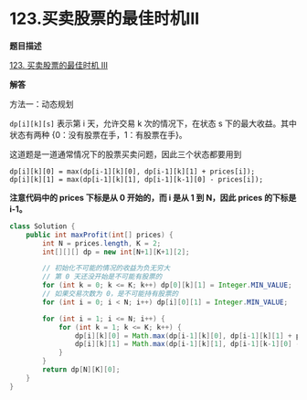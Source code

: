 # 123.买卖股票的最佳时机III

**题目描述**

[123. 买卖股票的最佳时机 III](https://leetcode-cn.com/problems/best-time-to-buy-and-sell-stock-iii/)

**解答**

方法一：动态规划

`dp[i][k][s]` 表示第 i 天，允许交易 k 次的情况下，在状态 s 下的最大收益。其中状态有两种 {0：没有股票在手，1：有股票在手}。

这道题是一道通常情况下的股票买卖问题，因此三个状态都要用到

```
dp[i][k][0] = max(dp[i-1][k][0], dp[i-1][k][1] + prices[i]);
dp[i][k][1] = max(dp[i-1][k][1], dp[i-1][k-1][0] - prices[i]);
```

**注意代码中的 prices 下标是从 0 开始的，而 i 是从 1 到 N，因此 prices 的下标是 i-1。**

```java
class Solution {
    public int maxProfit(int[] prices) {
        int N = prices.length, K = 2;
        int[][][] dp = new int[N+1][K+1][2];

        // 初始化不可能的情况的收益为负无穷大
        // 第 0 天还没开始是不可能有股票的
        for (int k = 0; k <= K; k++) dp[0][k][1] = Integer.MIN_VALUE;
        // 如果交易次数为 0，是不可能持有股票的
        for (int i = 0; i < N; i++) dp[i][0][1] = Integer.MIN_VALUE;

        for (int i = 1; i <= N; i++) {
            for (int k = 1; k <= K; k++) {
                dp[i][k][0] = Math.max(dp[i-1][k][0], dp[i-1][k][1] + prices[i-1]);
                dp[i][k][1] = Math.max(dp[i-1][k][1], dp[i-1][k-1][0] - prices[i-1]);
            }
        }
        return dp[N][K][0];
    }
}
```